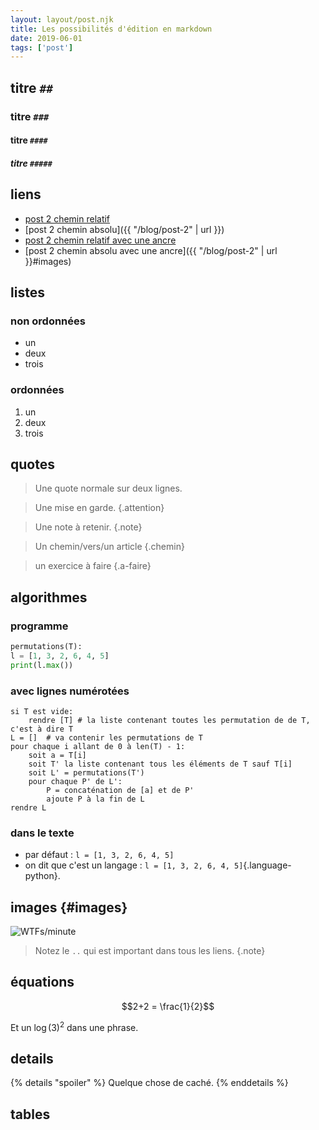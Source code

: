```yaml
---
layout: layout/post.njk 
title: Les possibilités d'édition en markdown
date: 2019-06-01
tags: ['post']
---
```




## titre `##`

### titre `###`

#### titre `####`

##### titre `#####`

## liens

* [post 2 chemin relatif](../post-2)
* [post 2 chemin absolu]({{ "/blog/post-2" | url }})
* [post 2 chemin relatif avec une ancre](../post-2#images)
* [post 2 chemin absolu avec une ancre]({{ "/blog/post-2" | url }}#images)

## listes

### non ordonnées 

* un
* deux
* trois

### ordonnées

1. un
2. deux
3. trois

## quotes

> Une quote normale
> sur deux lignes.


> Une mise en garde.
{.attention}


> Une note à retenir.
{.note}

> Un chemin/vers/un article
{.chemin}

> un exercice à faire
{.a-faire}

## algorithmes

### programme

```python
permutations(T):
l = [1, 3, 2, 6, 4, 5]
print(l.max())
```

### avec lignes numérotées

```text#
si T est vide:
    rendre [T] # la liste contenant toutes les permutation de de T, c'est à dire T
L = []  # va contenir les permutations de T
pour chaque i allant de 0 à len(T) - 1:
    soit a = T[i]
    soit T' la liste contenant tous les éléments de T sauf T[i]
    soit L' = permutations(T')
    pour chaque P' de L':
        P = concaténation de [a] et de P'
        ajoute P à la fin de L
rendre L
```

### dans le texte 

* par défaut : `l = [1, 3, 2, 6, 4, 5]`
* on dit que c'est un langage : `l = [1, 3, 2, 6, 4, 5]`{.language-python}.

## images {#images}

![WTFs/minute](../wtfm.jpg)

> Notez le `..` qui est important dans tous les liens.
{.note}

## équations

$$2+2 = \frac{1}{2}$$

Et un $\log(3)^2$ dans une phrase.

## details

{% details "spoiler" %}
Quelque chose de caché.
{% enddetails %}

## tables